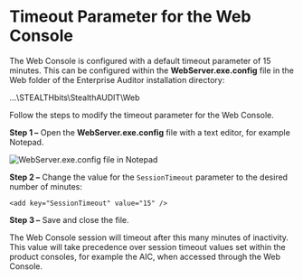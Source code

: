 # Timeout Parameter for the Web Console

The Web Console is configured with a default timeout parameter of 15 minutes. This can be configured
within the **WebServer.exe.config** file in the Web folder of the Enterprise Auditor installation
directory:

…\STEALTHbits\StealthAUDIT\Web

Follow the steps to modify the timeout parameter for the Web Console.

**Step 1 –** Open the **WebServer.exe.config** file with a text editor, for example Notepad.

![WebServer.exe.config file in Notepad](/img/versioned_docs/enterpriseauditor_11.6/enterpriseauditor/install/application/reports/webserverexeconfigtimeout.webp)

**Step 2 –** Change the value for the `SessionTimeout` parameter to the desired number of minutes:

```
<add key="SessionTimeout" value="15" />
```

**Step 3 –** Save and close the file.

The Web Console session will timeout after this many minutes of inactivity. This value will take
precedence over session timeout values set within the product consoles, for example the AIC, when
accessed through the Web Console.
